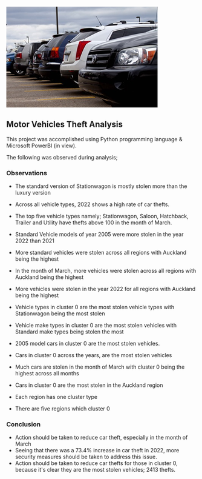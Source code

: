 ![super_bowl](img/cars_lot.jpeg)

## **Motor Vehicles Theft Analysis**

This project was accomplished using Python programming language & Microsoft PowerBI (in view). 

The following was observed during analysis;

### **Observations**

- The standard version of Stationwagon is mostly stolen more than the luxury version
- Across all vehicle types, 2022 shows a high rate of car thefts.
- The top five vehicle types namely; Stationwagon, Saloon, Hatchback, Trailer and Utility have thefts above 100 in the month of March.
- Standard Vehicle models of year 2005 were more stolen in the year 2022 than 2021
- More standard vehicles were stolen across all regions with Auckland being the highest
- In the month of March, more vehicles were stolen across all regions with Auckland being the highest
- More vehicles were stolen in the year 2022 for all regions with Auckland being the highest

- Vehicle types in cluster 0 are the most stolen vehicle types with Stationwagon being the most stolen
- Vehicle make types in cluster 0 are the most stolen vehicles with Standard make types being stolen the most
- 2005 model cars in cluster 0 are the most stolen vehicles.
- Cars in cluster 0 across the years, are the most stolen vehicles
- Much cars are stolen in the month of March with cluster 0 being the highest across all months
- Cars in cluster 0 are the most stolen in the Auckland region
- Each region has one cluster type
- There are five regions which cluster 0

### **Conclusion**

- Action should be taken to reduce car theft, especially in the month of March
- Seeing that there was a 73.4% increase in car theft in 2022, more security measures should be taken to address this issue.
- Action should be taken to reduce car thefts for those in cluster 0, because it's clear they are the most stolen vehicles; 2413 thefts.